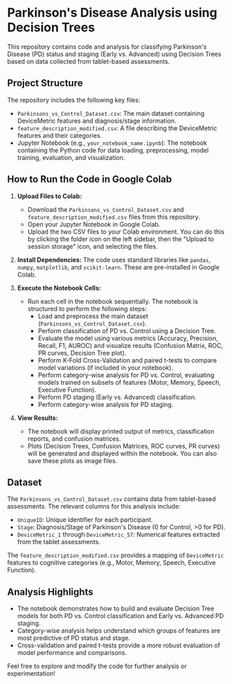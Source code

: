 # Parkinson's Disease Analysis using Decision Trees

This repository contains code and analysis for classifying Parkinson's Disease (PD) status and staging (Early vs. Advanced) using Decision Trees based on data collected from tablet-based assessments.

## Project Structure

The repository includes the following key files:

- `Parkinsons_vs_Control_Dataset.csv`: The main dataset containing DeviceMetric features and diagnosis/stage information.
- `feature_description_modified.csv`: A file describing the DeviceMetric features and their categories.
- Jupyter Notebook (e.g., `your_notebook_name.ipynb`): The notebook containing the Python code for data loading, preprocessing, model training, evaluation, and visualization.

## How to Run the Code in Google Colab

1.  **Upload Files to Colab:**
    *   Download the `Parkinsons_vs_Control_Dataset.csv` and `feature_description_modified.csv` files from this repository.
    *   Open your Jupyter Notebook in Google Colab.
    *   Upload the two CSV files to your Colab environment. You can do this by clicking the folder icon on the left sidebar, then the "Upload to session storage" icon, and selecting the files.

2.  **Install Dependencies:**
    The code uses standard libraries like `pandas`, `numpy`, `matplotlib`, and `scikit-learn`. These are pre-installed in Google Colab.

3.  **Execute the Notebook Cells:**
    *   Run each cell in the notebook sequentially. The notebook is structured to perform the following steps:
        *   Load and preprocess the main dataset (`Parkinsons_vs_Control_Dataset.csv`).
        *   Perform classification of PD vs. Control using a Decision Tree.
        *   Evaluate the model using various metrics (Accuracy, Precision, Recall, F1, AUROC) and visualize results (Confusion Matrix, ROC, PR curves, Decision Tree plot).
        *   Perform K-Fold Cross-Validation and paired t-tests to compare model variations (if included in your notebook).
        *   Perform category-wise analysis for PD vs. Control, evaluating models trained on subsets of features (Motor, Memory, Speech, Executive Function).
        *   Perform PD staging (Early vs. Advanced) classification.
        *   Perform category-wise analysis for PD staging.

4.  **View Results:**
    *   The notebook will display printed output of metrics, classification reports, and confusion matrices.
    *   Plots (Decision Trees, Confusion Matrices, ROC curves, PR curves) will be generated and displayed within the notebook. You can also save these plots as image files.

## Dataset

The `Parkinsons_vs_Control_Dataset.csv` contains data from tablet-based assessments. The relevant columns for this analysis include:

- `UniqueID`: Unique identifier for each participant.
- `Stage`: Diagnosis/Stage of Parkinson's Disease (0 for Control, >0 for PD).
- `DeviceMetric_1` through `DeviceMetric_57`: Numerical features extracted from the tablet assessments.

The `feature_description_modified.csv` provides a mapping of `DeviceMetric` features to cognitive categories (e.g., Motor, Memory, Speech, Executive Function).

## Analysis Highlights

*   The notebook demonstrates how to build and evaluate Decision Tree models for both PD vs. Control classification and Early vs. Advanced PD staging.
*   Category-wise analysis helps understand which groups of features are most predictive of PD status and stage.
*   Cross-validation and paired t-tests provide a more robust evaluation of model performance and comparisons.

Feel free to explore and modify the code for further analysis or experimentation!

